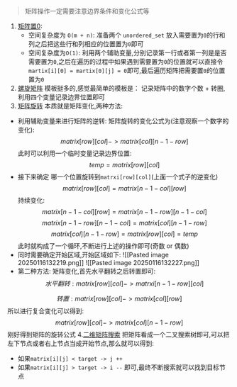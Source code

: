 > 矩阵操作一定需要注意边界条件和变化公式等
1. [矩阵置0](https://leetcode.cn/problems/set-matrix-zeroes/description/?envType=study-plan-v2&envId=top-100-liked):
	- 空间复杂度为 `O(m + n)`: 准备两个 `unordered_set` 放入需要置为`0`的行和列之后把这些行和列相应的位置置为`0`即可
	- 空间复杂度为`O(1)`: 利用两个辅助变量,分别记录第一行或者第一列是是否需要置为`0`,之后在遍历的过程中如果遇到需要置为`0`的位置就可以直接令`martix[i][0] = martix[0][j] = 0`即可,最后遍历矩阵把需要置`0`的位置置为`0`
2. [螺旋矩阵](https://leetcode.cn/problems/spiral-matrix/description/?envType=study-plan-v2&envId=top-100-liked) 模板挺多的,感觉最简单的模板是： 记录矩阵中的数字个数  + 转圈,利用四个变量记录边界位置即可
3. [矩阵旋转](https://leetcode.cn/problems/rotate-image/?envType=study-plan-v2&envId=top-100-liked) 本质就是矩阵变化,两种方法:
- 利用辅助变量来进行矩阵的逆转:
矩阵旋转的变化公式为(注意观察一个数字的变化):
$$
matrix[row][col] -> matrix[col][n - 1 - row]
$$
此时可以利用一个临时变量记录边界位置:
$$
temp = matrix[row][col]
$$
- 接下来确定 哪一个位置旋转到`matrxi[row][col]`(上面一个式子的逆变化)
$$
matrix[row][col] = matrix[n - 1 - col][row]
$$
持续变化:
$$
matrix[n - 1 - col][row] = matrix[n - 1 - row][n - 1 - col]
$$
$$
matrix[n - 1 - row][n - 1 - col] = matrix[col][n - 1 - row]
$$
$$
matrix[col][n - 1 - row] = matrix[row][col] = temp
$$
此时就构成了一个循环,不断进行上述的操作即可(奇数 or 偶数)
- 同时需要确定开始区域,开始区域如下:
![[Pasted image 20250116132219.png]]
![[Pasted image 20250116132227.png]]
- 第二种方法: 矩阵变化,首先水平翻转之后转置即可:
$$
水平翻转:  matrix[row][col] -> matrxi[n - 1 - row][col]
$$

$$
转置: matrix[row][col] -> matrix[col][row]
$$
所以进行复合变化可以得到:
$$
matrix[row][col] -> matrix[col][n - 1 - row]
$$
刚好得到矩阵的旋转公式
4.[二维矩阵搜索](https://leetcode.cn/problems/search-a-2d-matrix-ii/?envType=study-plan-v2&envId=top-100-liked)  把矩阵看成一个二叉搜索树即可,可以把左下节点或者右上节点当成开始节点,那么就可以得到:
- 如果`matrix[i][j] < target -> j ++`
- 如果`matrix[i][j] > target -> i --` 即可,最终不断搜索就可以找到目标节点